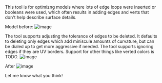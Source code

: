 This tool is for optimizng models where lots of edge loops were inserted or booleans were used, which often results in adding edges and verts that don't help describe surface details.

Model before:
![image](https://github.com/RawMeat3000/edge_optimizer/assets/5659157/4026a5bc-16b5-43d3-b2bd-cda8fe29d594)

The tool supports adjusting the tolerance of edges to be deleted. It defaults to deleting only edges which add miniscule amounts of curvature, but can be dialed up to get more aggressive if needed.
The tool supports ignoring edges if they are UV borders. Support for other things like verted colors is TODO.
![image](https://github.com/RawMeat3000/edge_optimizer/assets/5659157/4b178bed-14d1-44ff-8c3f-0292214b85f6)

After
![image](https://github.com/RawMeat3000/edge_optimizer/assets/5659157/f616f859-031a-4d64-92c1-ca1b94dcdf82)

Let me know what you think!
